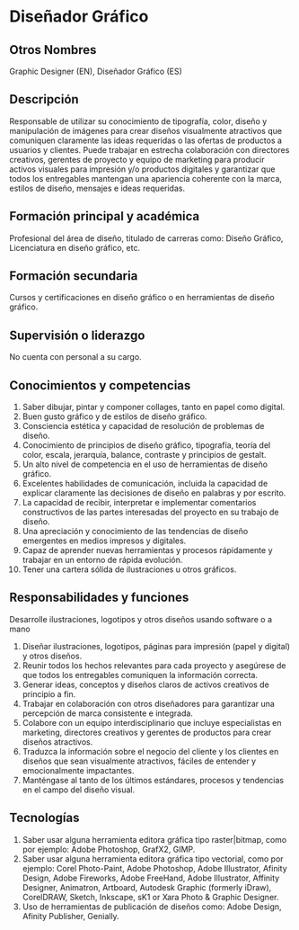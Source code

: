# Diseñador Gráfico

## Otros Nombres

Graphic Designer (EN), Diseñador Gráfico (ES)

## Descripción

Responsable de utilizar su conocimiento de tipografía, color, diseño y manipulación de imágenes para crear diseños visualmente atractivos que comuniquen claramente las ideas requeridas o las ofertas de productos a usuarios y clientes. Puede trabajar en estrecha colaboración con directores creativos, gerentes de proyecto y equipo de marketing para producir activos visuales para impresión y/o productos digitales y garantizar que todos los entregables mantengan una apariencia coherente con la marca, estilos de diseño, mensajes e ideas requeridas.

## Formación principal y académica

Profesional del área de diseño, titulado de carreras como: Diseño Gráfico, Licenciatura en diseño gráfico, etc.

## Formación secundaria

Cursos y certificaciones en diseño gráfico o en herramientas de diseño gráfico.

## Supervisión o liderazgo

No cuenta con personal a su cargo.

## Conocimientos y competencias

1.	Saber dibujar, pintar y componer collages, tanto en papel como digital.
2.	Buen gusto gráfico y de estilos de diseño gráfico.
3.	Consciencia estética y capacidad de resolución de problemas de diseño.
4.	Conocimiento de principios de diseño gráfico, tipografía, teoría del color, escala, jerarquía, balance, contraste y principios de gestalt. 
5.	Un alto nivel de competencia en el uso de herramientas de diseño gráfico.
6.	Excelentes habilidades de comunicación, incluida la capacidad de explicar claramente las decisiones de diseño en palabras y por escrito.
7.	La capacidad de recibir, interpretar e implementar comentarios constructivos de las partes interesadas del proyecto en su trabajo de diseño.
8.	Una apreciación y conocimiento de las tendencias de diseño emergentes en medios impresos y digitales.
9.	Capaz de aprender nuevas herramientas y procesos rápidamente y trabajar en un entorno de rápida evolución.
10. Tener una cartera sólida de ilustraciones u otros gráficos.

## Responsabilidades y funciones
Desarrolle ilustraciones, logotipos y otros diseños usando software o a mano
1.	Diseñar ilustraciones, logotipos, páginas para impresión (papel y digital) y otros diseños.
2.	Reunir todos los hechos relevantes para cada proyecto y asegúrese de que todos los entregables comuniquen la información correcta.
3.	Generar ideas, conceptos y diseños claros de activos creativos de principio a fin.
4.	Trabajar en colaboración con otros diseñadores para garantizar una percepción de marca consistente e integrada.
5.	Colabore con un equipo interdisciplinario que incluye especialistas en marketing, directores creativos y gerentes de productos para crear diseños atractivos.
6.	Traduzca la información sobre el negocio del cliente y los clientes en diseños que sean visualmente atractivos, fáciles de entender y emocionalmente impactantes.
7.	Manténgase al tanto de los últimos estándares, procesos y tendencias en el campo del diseño visual.

## Tecnologías

1.	Saber usar alguna herramienta editora gráfica tipo raster|bitmap, como por ejemplo: Adobe Photoshop, GrafX2, GIMP.
2.	Saber usar alguna herramienta editora gráfica tipo vectorial, como por ejemplo: Corel Photo-Paint, Adobe Photoshop, Adobe Illustrator, Afinity Design,  Adobe Fireworks, Adobe FreeHand, Adobe Illustrator, Affinity Designer, Animatron, Artboard, Autodesk Graphic (formerly iDraw), CorelDRAW, Sketch, Inkscape, sK1 or Xara Photo & Graphic Designer.
3.	Uso de herramientas de publicación de diseños como: Adobe Design, Afinity Publisher, Genially.

